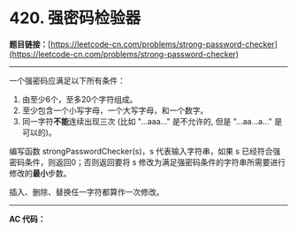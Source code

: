 # 420. 强密码检验器

**题目链接：**[https://leetcode-cn.com/problems/strong-password-checker](https://leetcode-cn.com/problems/strong-password-checker)

---

<div class="content__1Y2H">
 <div class="notranslate">
  <p>一个强密码应满足以下所有条件：</p> 
  <ol> 
   <li>由至少6个，至多20个字符组成。</li> 
   <li>至少包含一个小写字母，一个大写字母，和一个数字。</li> 
   <li>同一字符<strong>不能</strong>连续出现三次 (比如 "...aaa..." 是不允许的, 但是&nbsp;"...aa...a..." 是可以的)。</li> 
  </ol> 
  <p>编写函数&nbsp;strongPasswordChecker(s)，s 代表输入字符串，如果 s 已经符合强密码条件，则返回0；否则返回要将 s 修改为满足强密码条件的字符串所需要进行修改的<strong>最小</strong>步数。</p> 
  <p>插入、删除、替换任一字符都算作一次修改。</p> 
 </div>
</div>

---

**AC 代码：**

```java

```
